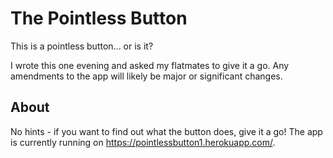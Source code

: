 # The Pointless Button

This is a pointless button... or is it?

I wrote this one evening and asked my flatmates to give it a go. Any amendments to the app will likely be major or significant changes.

## About
No hints - if you want to find out what the button does, give it a go! The app is currently running on https://pointlessbutton1.herokuapp.com/. 